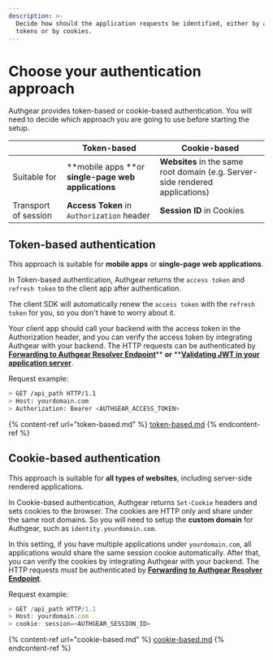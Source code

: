```yaml
---
description: >-
  Decide how should the application requests be identified, either by access
  tokens or by cookies.
---
```


# Choose your authentication approach

Authgear provides token-based or cookie-based authentication. You will need to decide which approach you are going to use before starting the setup.

|                      | **Token-based**                                     | Cookie-based                                                                  |
| -------------------- | --------------------------------------------------- | ----------------------------------------------------------------------------- |
| Suitable for         | **mobile apps **or **single-page web applications** | **Websites** in the same root domain (e.g. Server-side rendered applications) |
| Transport of session | **Access Token** in `Authorization` header          | **Session ID** in Cookies                                                     |

## Token-based authentication

This approach is suitable for **mobile apps** or **single-page web applications**.

In Token-based authentication, Authgear returns the `access token` and `refresh token` to the client app after authentication.

The client SDK will automatically renew the `access token` with the `refresh token` for you, so you don't have to worry about it.

Your client app should call your backend with the access token in the Authorization header, and you can verify the access token by integrating Authgear with your backend. The HTTP requests can be authenticated by [**Forwarding to Authgear Resolver Endpoint**](../backend-integration/nginx.md)** **or** **[**Validating JWT in your application server**](../backend-integration/jwt.md).

Request example:

```bash
> GET /api_path HTTP/1.1
> Host: yourdomain.com
> Authorization: Bearer <AUTHGEAR_ACCESS_TOKEN>
```

{% content-ref url="token-based.md" %}
[token-based.md](token-based.md)
{% endcontent-ref %}

## Cookie-based authentication

This approach is suitable for **all types of websites**, including server-side rendered applications.

In Cookie-based authentication, Authgear returns `Set-Cookie` headers and sets cookies to the browser. The cookies are HTTP only and share under the same root domains. So you will need to setup the **custom domain** for Authgear, such as `identity.yourdomain.com`.

In this setting, if you have multiple applications under `yourdomain.com`, all applications would share the same session cookie automatically. After that, you can verify the cookies by integrating Authgear with your backend. The HTTP requests _must_ be authenticated by [**Forwarding to Authgear Resolver Endpoint**](../backend-integration/nginx.md).

Request example:

```javascript
> GET /api_path HTTP/1.1
> Host: yourdomain.com
> cookie: session=<AUTHGEAR_SESSION_ID>
```

{% content-ref url="cookie-based.md" %}
[cookie-based.md](cookie-based.md)
{% endcontent-ref %}

